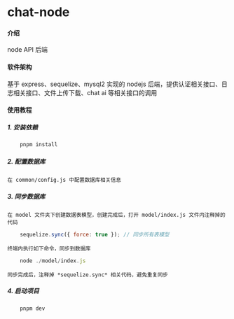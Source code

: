 # chat-node

#### 介绍
node API 后端

#### 软件架构
基于 express、sequelize、mysql2 实现的 nodejs 后端，提供认证相关接口、日志相关接口、文件上传下载、chat ai 等相关接口的调用


#### 使用教程

##### 1.  安装依赖
```js
    pnpm install
```

##### 2.  配置数据库
    在 common/config.js 中配置数据库相关信息

##### 3.  同步数据库
    在 model 文件夹下创建数据表模型，创建完成后，打开 model/index.js 文件内注释掉的代码

```js
    sequelize.sync({ force: true }); // 同步所有表模型
```

    终端内执行如下命令，同步到数据库
```js
    node ./model/index.js
```
    
    同步完成后，注释掉 *sequelize.sync* 相关代码，避免重复同步

##### 4.  启动项目
```js
    pnpm dev
```

